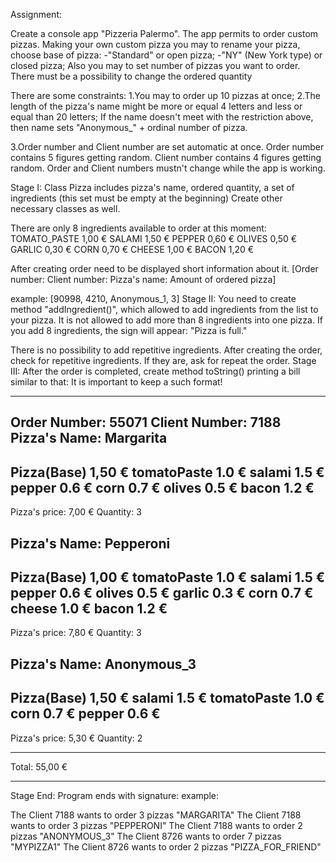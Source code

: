 Assignment:

Create a console app "Pizzeria Palermo". The app permits to order custom pizzas. Making your own custom pizza you may to rename your pizza, choose base of pizza: -"Standard" or open pizza; -"NY" (New York type) or closed pizza; Also you may to set number of pizzas you want to order. There must be a possibility to change the ordered quantity

There are some constraints: 1.You may to order up 10 pizzas at once; 2.The length of the pizza's name might be more or equal 4 letters and less or equal than 20 letters; If the name doesn't meet with the restriction above, then name sets "Anonymous_" + ordinal number of pizza.

3.Order number and Client number are set automatic at once. Order number contains 5 figures getting random. Client number contains 4 figures getting random. Order and Client numbers mustn't change while the app is working.

Stage I: Class Pizza includes pizza's name, ordered quantity, a set of ingredients (this set must be empty at the beginning) Create other necessary classes as well.

There are only 8 ingredients available to order at this moment:
TOMATO_PASTE	1,00 €
SALAMI	1,50 €
PEPPER	0,60 €
OLIVES	0,50 €
GARLIC	0,30 €
CORN	0,70 €
CHEESE	1,00 €
BACON	1,20 €

After creating order need to be displayed short information about it.
[Order number: Client number: Pizza's name: Amount of ordered pizza]

example: [90998, 4210, Anonymous_1, 3]
Stage II: You need to create method "addIngredient()", which allowed to add ingredients from the list to your pizza. It is not allowed to add more than 8 ingredients into one pizza. If you add 8 ingredients, the sign will appear: "Pizza is full."

There is no possibility to add repetitive ingredients. After creating the order, check for
repetitive ingredients. If they are, ask for repeat the order.
Stage III: After the order is completed, create method toString() printing a bill similar to that: It is important to keep a such format!

*************
Order Number: 55071
Client Number: 7188
Pizza's Name: Margarita
--------------
Pizza(Base)	1,50 €
tomatoPaste	1.0 €
 salami	1.5 €
 pepper	0.6 €
 corn	0.7 €
 olives	0.5 €
 bacon	1.2 €
--------------
Pizza's price: 7,00 €
Quantity: 3

Pizza's Name: Pepperoni
--------------
Pizza(Base)	1,00 €
tomatoPaste	1.0 €
 salami	1.5 €
 pepper	0.6 €
 olives	0.5 €
 garlic	0.3 €
 corn	0.7 €
 cheese	1.0 €
 bacon	1.2 €
--------------
Pizza's price: 7,80 €
Quantity: 3

Pizza's Name: Anonymous_3
--------------
Pizza(Base)	1,50 €
salami	1.5 €
 tomatoPaste	1.0 €
 corn	0.7 €
 pepper	0.6 €
--------------
Pizza's price: 5,30 €
Quantity: 2

*************
Total: 55,00 €
*************
Stage End: Program ends with signature: example:

The Client 7188 wants to order 3 pizzas "MARGARITA"
The Client 7188 wants to order 3 pizzas "PEPPERONI"
The Client 7188 wants to order 2 pizzas "ANONYMOUS_3"
The Client 8726 wants to order 7 pizzas "MYPIZZA1"
The Client 8726 wants to order 2 pizzas "PIZZA_FOR_FRIEND"
